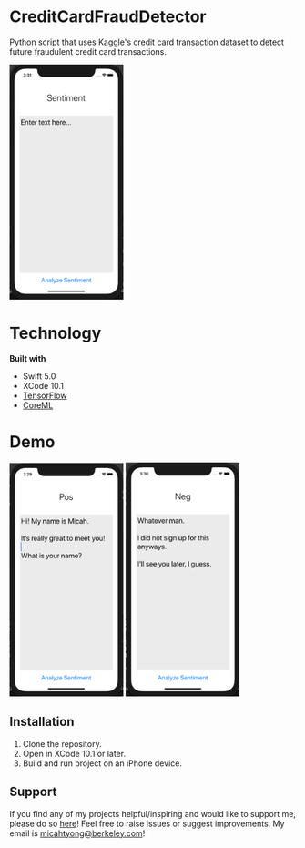 # CreditCardFraudDetector
Python script that uses Kaggle's credit card transaction dataset to detect future fraudulent credit card transactions.

<img src = "Demo/Landing.png" width = "200">

# Technology

**Built with**
  * Swift 5.0
  * XCode 10.1
  * [TensorFlow](https://www.tensorflow.org/, "TF")
  * [CoreML](https://developer.apple.com/documentation/coreml, "CoreML")

# Demo # 

<img src = "Demo/Positive.png" width = "200">
<img src = "Demo/Negative.png" width = "200">

## Installation ## 

1. Clone the repository.
2. Open in XCode 10.1 or later.
3. Build and run project on an iPhone device.

## Support ## 

If you find any of my projects helpful/inspiring and would like to support me, please do so [here](www.venmo.com/Micah-Yong)!
Feel free to raise issues or suggest improvements. My email is micahtyong@berkeley.com!


